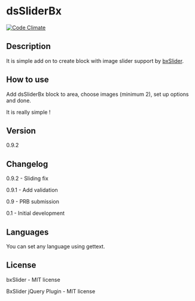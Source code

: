 dsSliderBx
================

[![Code Climate](https://codeclimate.com/github/dszymczuk/bxSlider/badges/gpa.svg)](https://codeclimate.com/github/dszymczuk/dsSliderBx)

Description
----

It is simple add on to create block with image slider support by [bxSlider](http://bxslider.com/).



How to use
----

Add dsSliderBx block to area, choose images (minimum 2), set up options and done.

It is really simple !



Version
----
0.9.2

Changelog
----
0.9.2 - Sliding fix

0.9.1 - Add validation

0.9 - PRB submission

0.1 - Initial development 

Languages
----
You can set any language using gettext.


License
----
bxSlider - MIT license

BxSlider jQuery Plugin - MIT license